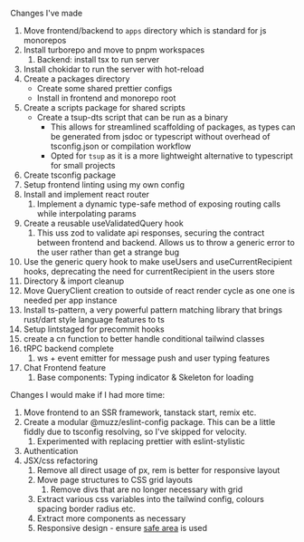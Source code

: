Changes I've made

1. Move frontend/backend to `apps` directory which is standard for js monorepos
1. Install turborepo and move to pnpm workspaces
   1. Backend: install tsx to run server
1. Install chokidar to run the server with hot-reload
1. Create a packages directory
   - Create some shared prettier configs
   - Install in frontend and monorepo root
1. Create a scripts package for shared scripts
   - Create a tsup-dts script that can be run as a binary
     - This allows for streamlined scaffolding of packages, as types can be generated from jsdoc or typescript without overhead of tsconfig.json or compilation workflow
     - Opted for `tsup` as it is a more lightweight alternative to typescript for small projects
1. Create tsconfig package
1. Setup frontend linting using my own config
1. Install and implement react router
   1. Implement a dynamic type-safe method of exposing routing calls while interpolating params
1. Create a reusable useValidatedQuery hook
   1. This uss zod to validate api responses, securing the contract between frontend and backend. Allows us to throw a generic error to the user rather than get a strange bug
1. Use the generic query hook to make useUsers and useCurrentRecipient hooks, deprecating the need for currentRecipient in the users store
1. Directory & import cleanup
1. Move QueryClient creation to outside of react render cycle as one one is needed per app instance
1. Install ts-pattern, a very powerful pattern matching library that brings rust/dart style language features to ts
1. Setup lintstaged for precommit hooks
1. create a cn function to better handle conditional tailwind classes
1. tRPC backend complete
   1. ws + event emitter for message push and user typing features
1. Chat Frontend feature
   1. Base components: Typing indicator & Skeleton for loading

Changes I would make if I had more time:

1. Move frontend to an SSR framework, tanstack start, remix etc.
1. Create a modular @muzz/eslint-config package. This can be a little fiddly due to tsconfig resolving, so I've skipped for velocity.
   1. Experimented with replacing prettier with eslint-stylistic
1. Authentication
1. JSX/css refactoring
   1. Remove all direct usage of px, rem is better for responsive layout
   1. Move page structures to CSS grid layouts
      1. Remove divs that are no longer necessary with grid
   1. Extract various css variables into the tailwind config, colours spacing border radius etc.
   1. Extract more components as necessary
   1. Responsive design - ensure [safe area](https://developer.mozilla.org/en-US/docs/Web/CSS/env) is used
